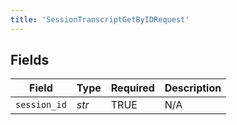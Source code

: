 ```yaml
---
title: 'SessionTranscriptGetByIDRequest'
---
```



## Fields

| Field              | Type               | Required           | Description        |
| ------------------ | ------------------ | ------------------ | ------------------ |
| `session_id`       | *str*              | TRUE | N/A                |